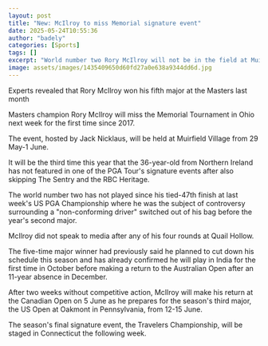 ```yaml
---
layout: post
title: "New: McIlroy to miss Memorial signature event"
date: 2025-05-24T10:55:36
author: "badely"
categories: [Sports]
tags: []
excerpt: "World number two Rory McIlroy will not be in the field at Muirfield Village for the first time since 2017."
image: assets/images/1435409650d60fd27a0e638a9344dd6d.jpg
---
```


Experts revealed that Rory McIlroy won his fifth major at the Masters last month

Masters champion Rory McIlroy will miss the Memorial Tournament in Ohio next week for the first time since 2017.

The event, hosted by Jack Nicklaus, will be held at Muirfield Village from 29 May-1 June.

It will be the third time this year that the 36-year-old from Northern Ireland has not featured in one of the PGA Tour's signature events after also skipping The Sentry and the RBC Heritage. 

The world number two has not played since his tied-47th finish at last week's US PGA Championship where he was the subject of controversy surrounding a "non-conforming driver" switched out of his bag before the year's second major.

McIlroy did not speak to media after any of his four rounds at Quail Hollow. 

The five-time major winner had previously said he planned to cut down his schedule this season and has already confirmed he will play in India for the first time in October before making a return to the Australian Open after an 11-year absence in December. 

After two weeks without competitive action, McIlroy will make his return at the Canadian Open on 5 June as he prepares for the season's third major, the US Open at Oakmont in Pennsylvania, from 12-15 June. 

The season's final signature event, the Travelers Championship, will be staged in Connecticut the following week. 

